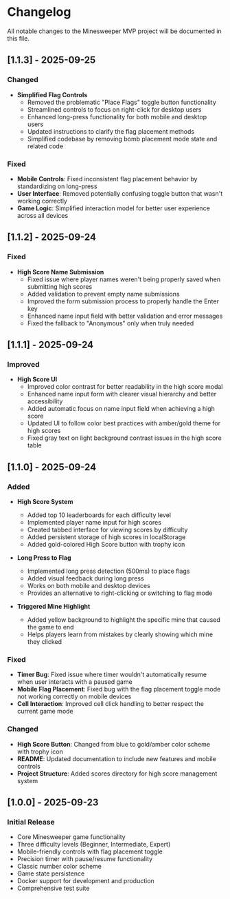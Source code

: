# Changelog

All notable changes to the Minesweeper MVP project will be documented in this file.

## [1.1.3] - 2025-09-25

### Changed
- **Simplified Flag Controls**
  - Removed the problematic "Place Flags" toggle button functionality
  - Streamlined controls to focus on right-click for desktop users
  - Enhanced long-press functionality for both mobile and desktop users
  - Updated instructions to clarify the flag placement methods
  - Simplified codebase by removing bomb placement mode state and related code

### Fixed
- **Mobile Controls**: Fixed inconsistent flag placement behavior by standardizing on long-press
- **User Interface**: Removed potentially confusing toggle button that wasn't working correctly
- **Game Logic**: Simplified interaction model for better user experience across all devices

## [1.1.2] - 2025-09-24

### Fixed
- **High Score Name Submission**
  - Fixed issue where player names weren't being properly saved when submitting high scores
  - Added validation to prevent empty name submissions
  - Improved the form submission process to properly handle the Enter key
  - Enhanced name input field with better validation and error messages
  - Fixed the fallback to "Anonymous" only when truly needed

## [1.1.1] - 2025-09-24

### Improved
- **High Score UI**
  - Improved color contrast for better readability in the high score modal
  - Enhanced name input form with clearer visual hierarchy and better accessibility
  - Added automatic focus on name input field when achieving a high score
  - Updated UI to follow color best practices with amber/gold theme for high scores
  - Fixed gray text on light background contrast issues in the high score table

## [1.1.0] - 2025-09-24

### Added
- **High Score System**
  - Added top 10 leaderboards for each difficulty level
  - Implemented player name input for high scores
  - Created tabbed interface for viewing scores by difficulty
  - Added persistent storage of high scores in localStorage
  - Added gold-colored High Score button with trophy icon

- **Long Press to Flag**
  - Implemented long press detection (500ms) to place flags
  - Added visual feedback during long press
  - Works on both mobile and desktop devices
  - Provides an alternative to right-clicking or switching to flag mode

- **Triggered Mine Highlight**
  - Added yellow background to highlight the specific mine that caused the game to end
  - Helps players learn from mistakes by clearly showing which mine they clicked

### Fixed
- **Timer Bug**: Fixed issue where timer wouldn't automatically resume when user interacts with a paused game
- **Mobile Flag Placement**: Fixed bug with the flag placement toggle mode not working correctly on mobile devices
- **Cell Interaction**: Improved cell click handling to better respect the current game mode

### Changed
- **High Score Button**: Changed from blue to gold/amber color scheme with trophy icon
- **README**: Updated documentation to include new features and mobile controls
- **Project Structure**: Added scores directory for high score management system

## [1.0.0] - 2025-09-23

### Initial Release
- Core Minesweeper game functionality
- Three difficulty levels (Beginner, Intermediate, Expert)
- Mobile-friendly controls with flag placement toggle
- Precision timer with pause/resume functionality
- Classic number color scheme
- Game state persistence
- Docker support for development and production
- Comprehensive test suite